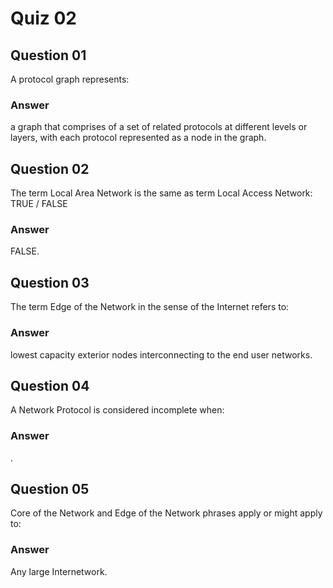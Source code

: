 Quiz 02
=======  

Question 01
-----------  
 A protocol graph represents:  

### Answer  
a graph that comprises of a set of related protocols at different levels or layers, with each protocol represented as a node in the graph.  

Question 02
-----------  
The term Local Area Network is the same as term Local Access Network: TRUE / FALSE  

### Answer  
FALSE.   

Question 03
-----------  
The term Edge of the Network in the sense of the Internet refers to:  

### Answer  
lowest capacity exterior nodes interconnecting to the end user networks.  

Question 04
-----------  
A Network Protocol is considered incomplete when:  

### Answer  
.  

Question 05
-----------  
Core of the Network and Edge of the Network phrases apply or might apply to:  

### Answer  
Any large Internetwork.  